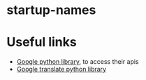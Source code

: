# startup-names



# Useful links

* [Google python library](https://github.com/googleapis/google-cloud-python#google-cloud-python-client), to access their apis
* [Google translate python library](https://github.com/ssut/py-googletrans)
